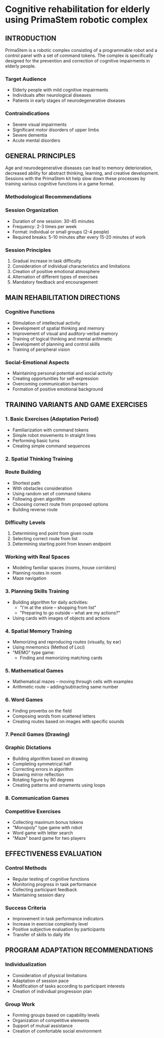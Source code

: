 # Cognitive rehabilitation for elderly using PrimaStem robotic complex

## INTRODUCTION

PrimaStem is a robotic complex consisting of a programmable robot and a control panel with a set of command tokens. The complex is specifically designed for the prevention and correction of cognitive impairments in elderly people.

### Target Audience

- Elderly people with mild cognitive impairments
- Individuals after neurological diseases
- Patients in early stages of neurodegenerative diseases

### Contraindications

- Severe visual impairments
- Significant motor disorders of upper limbs
- Severe dementia
- Acute mental disorders

## GENERAL PRINCIPLES

Age and neurodegenerative diseases can lead to memory deterioration, decreased ability for abstract thinking, learning, and creative development. Sessions with the PrimaStem kit help slow down these processes by training various cognitive functions in a game format.

### Methodological Recommendations

### Session Organization

- Duration of one session: 30-45 minutes
- Frequency: 2-3 times per week
- Format: individual or small groups (2-4 people)
- Required breaks: 5-10 minutes after every 15-20 minutes of work

### Session Principles

1. Gradual increase in task difficulty
2. Consideration of individual characteristics and limitations
3. Creation of positive emotional atmosphere
4. Alternation of different types of exercises
5. Mandatory feedback and encouragement

## MAIN REHABILITATION DIRECTIONS

### Cognitive Functions

- Stimulation of intellectual activity
- Development of spatial thinking and memory
- Improvement of visual and auditory-verbal memory
- Training of logical thinking and mental arithmetic
- Development of planning and control skills
- Training of peripheral vision

### Social-Emotional Aspects

- Maintaining personal potential and social activity
- Creating opportunities for self-expression
- Overcoming communication barriers
- Formation of positive emotional background

## TRAINING VARIANTS AND GAME EXERCISES

### 1. Basic Exercises (Adaptation Period)

- Familiarization with command tokens
- Simple robot movements in straight lines
- Performing basic turns
- Creating simple command sequences

### 2. Spatial Thinking Training

### Route Building

- Shortest path
- With obstacles consideration
- Using random set of command tokens
- Following given algorithm
- Choosing correct route from proposed options
- Building reverse route

### Difficulty Levels

1. Determining end point from given route
2. Selecting correct route from list
3. Determining starting point from known endpoint

### Working with Real Spaces

- Modeling familiar spaces (rooms, house corridors)
- Planning routes in room
- Maze navigation

### 3. Planning Skills Training

- Building algorithm for daily activities:
    - "I'm at the store – shopping from list"
    - "Preparing to go outside – what are my actions?"
- Using cards with images of objects and actions

### 4. Spatial Memory Training

- Memorizing and reproducing routes (visually, by ear)
- Using mnemonics (Method of Loci)
- "MEMO" type game:
    - Finding and memorizing matching cards

### 5. Mathematical Games

- Mathematical mazes – moving through cells with examples
- Arithmetic route – adding/subtracting same number

### 6. Word Games

- Finding proverbs on the field
- Composing words from scattered letters
- Creating routes based on images with specific sounds

### 7. Pencil Games (Drawing)

### Graphic Dictations

- Building algorithm based on drawing
- Completing symmetrical half
- Correcting errors in algorithm
- Drawing mirror reflection
- Rotating figure by 90 degrees
- Creating patterns and ornaments using loops

### 8. Communication Games

### Competitive Exercises

- Collecting maximum bonus tokens
- "Monopoly" type game with robot
- Word game with letter search
- "Maze" board game for two players

## EFFECTIVENESS EVALUATION

### Control Methods

- Regular testing of cognitive functions
- Monitoring progress in task performance
- Collecting participant feedback
- Maintaining session diary

### Success Criteria

- Improvement in task performance indicators
- Increase in exercise complexity level
- Positive subjective evaluation by participants
- Transfer of skills to daily life

## PROGRAM ADAPTATION RECOMMENDATIONS

### Individualization

- Consideration of physical limitations
- Adaptation of session pace
- Modification of tasks according to participant interests
- Creation of individual progression plan

### Group Work

- Forming groups based on capability levels
- Organization of competitive elements
- Support of mutual assistance
- Creation of comfortable social environment